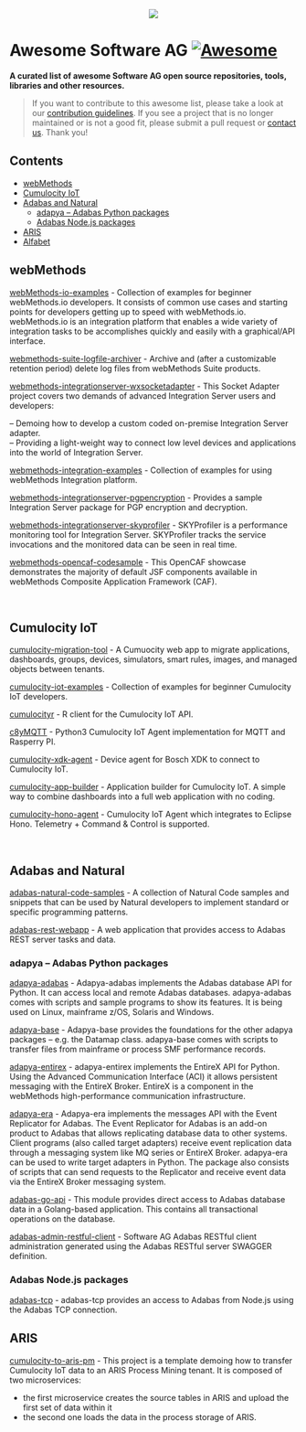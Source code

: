 <p align="center">
<a href="https://www.softwareag.com/en_corporate.html"><img src="https://info.softwareag.com/rs/858-DJP-749/images/SAG_logo_200x200_New.png" style="max-width: 75% !important;"></a></br>
</p>

# Awesome Software AG [![Awesome](https://awesome.re/badge.svg)](https://awesome.re)
**A curated list of awesome Software AG open source repositories, tools, libraries and other resources.**

> If you want to contribute to this awesome list, please take a look at our [contribution guidelines](https://github.com/SoftwareAG/awesome-softwareag/blob/master/CONTRIBUTING.md). 
If you see a project that is no longer maintained or is not a good fit, please submit a pull request or [contact us](mailto:technologycommunity@softwareag.com?subject=Github/SoftwareAG). Thank you!


## Contents
* [webMethods](#webMethods)
* [Cumulocity IoT](#Cumulocity-IoT)
* [Adabas and Natural](#Adabas-and-Natural)
  * [adapya – Adabas Python packages](#adapya--adabas-python-packages)
  * [Adabas Node.js packages](#adabas-nodejs-packages)
* [ARIS](#aris)
* [Alfabet](#Alfabet)
 
## webMethods
 
[webMethods-io-examples](https://github.com/SoftwareAG/webMethods-io-examples) - Collection of examples for beginner webMethods.io developers. It consists of common use cases and starting points for developers getting up to speed with webMethods.io. webMethods.io is an integration platform that enables a wide variety of integration tasks to be accomplishes quickly and easily with a graphical/API interface.

[webmethods-suite-logfile-archiver](https://github.com/SoftwareAG/webmethods-suite-logfile-archiver) - Archive and (after a customizable retention period) delete log files from webMethods Suite products.

[webmethods-integrationserver-wxsocketadapter](https://github.com/SoftwareAG/webmethods-integrationserver-wxsocketadapter) - This Socket Adapter project covers two demands of advanced Integration Server users and developers:

 &ndash; Demoing how to develop a custom coded on-premise Integration Server adapter.<br/>
 &ndash; Providing a light-weight way to connect low level devices and applications into the world of Integration Server.
 
[webmethods-integration-examples](https://github.com/SoftwareAG/webmethods-integration-examples) - Collection of examples for using webMethods Integration platform.
 
[webmethods-integrationserver-pgpencryption](https://github.com/SoftwareAG/webmethods-integrationserver-pgpencryption) - Provides a sample Integration Server package for PGP encryption and decryption.
 
[webmethods-integrationserver-skyprofiler](https://github.com/SoftwareAG/webmethods-integrationserver-skyprofiler) - SKYProfiler is a performance monitoring tool for Integration Server. SKYProfiler tracks the service invocations and the monitored data can be seen in real time.

[webmethods-opencaf-codesample](https://github.com/SoftwareAG/webmethods-opencaf-codesample) - This OpenCAF showcase demonstrates the majority of default JSF components available in webMethods Composite Application Framework (CAF).
 
<br>

## Cumulocity IoT

[cumulocity-migration-tool](https://github.com/SoftwareAG/cumulocity-migration-tool) - A Cumuocity web app to migrate applications, dashboards, groups, devices, simulators, smart rules, images, and managed objects between tenants.

[cumulocity-iot-examples](https://github.com/SoftwareAG/cumulocity-iot-examples) - Collection of examples for beginner Cumulocity IoT developers.

[cumulocityr](https://github.com/SoftwareAG/cumulocityr) - R client for the Cumulocity IoT API. 

[c8yMQTT](https://github.com/SoftwareAG/c8yMQTT) - Python3 Cumulocity IoT Agent implementation for MQTT and Rasperry PI.

[cumulocity-xdk-agent](https://github.com/SoftwareAG/cumulocity-xdk-agent) - Device agent for Bosch XDK to connect to Cumulocity IoT.

[cumulocity-app-builder](https://github.com/SoftwareAG/cumulocity-app-builder) - Application builder for Cumulocity IoT. A simple way to combine dashboards into a full web application with no coding.

[cumulocity-hono-agent](https://github.com/SoftwareAG/cumulocity-hono-agent) - Cumulocity IoT Agent which integrates to Eclipse Hono. Telemetry + Command & Control is supported. 

<br>

## Adabas and Natural

[adabas-natural-code-samples](https://github.com/SoftwareAG/adabas-natural-code-samples) - A collection of Natural Code samples and snippets that can be used by Natural developers to implement standard or specific programming patterns.

[adabas-rest-webapp](https://github.com/SoftwareAG/adabas-rest-webapp) - A web application that provides access to Adabas REST server tasks and data. 

### adapya – Adabas Python packages

[adapya-adabas](https://github.com/SoftwareAG/adapya-adabas) - Adapya-adabas implements the Adabas database API for Python. It can access local and remote Adabas databases. adapya-adabas comes with scripts and sample programs to show its features. It is being used on Linux, mainframe z/OS, Solaris and Windows.

[adapya-base](https://github.com/SoftwareAG/adapya-base) - Adapya-base provides the foundations for the other adapya packages – e.g. the Datamap class. adapya-base comes with scripts to transfer files from mainframe or process SMF performance records.

[adapya-entirex](https://github.com/SoftwareAG/adapya-entirex) - adapya-entirex implements the EntireX API for Python. Using the Advanced Communication Interface (ACI) it allows persistent messaging with the EntireX Broker. EntireX is a component in the webMethods high-performance communication infrastructure.

[adapya-era](https://github.com/SoftwareAG/adapya-era) - Adapya-era implements the messages API with the Event Replicator for Adabas. The Event Replicator for Adabas is an add-on product to Adabas that allows replicating database data to other systems. Client programs (also called target adapters) receive event replication data through a messaging system like MQ series or EntireX Broker. adapya-era can be used to write target adapters in Python. The package also consists of scripts that can send requests to the Replicator and receive event data via the EntireX Broker messaging system.

[adabas-go-api](https://github.com/SoftwareAG/adabas-go-api) - This module provides direct access to Adabas database data in a Golang-based application. This contains all transactional operations on the database.

[adabas-admin-restful-client](https://github.com/SoftwareAG/adabas-admin-restful-client) - Software AG Adabas RESTful client administration generated using the Adabas RESTful server SWAGGER definition.

### Adabas Node.js packages

[adabas-tcp](https://github.com/SoftwareAG/adabas-tcp) - adabas-tcp provides an access to Adabas from Node.js using the Adabas TCP connection.

## ARIS

[cumulocity-to-aris-pm](https://github.com/SoftwareAG/cumulocity-to-aris-pm) - This project is a template demoing how to transfer Cumulocity IoT data to an ARIS Process Mining tenant. It is composed of two microservices:

- the first microservice creates the source tables in ARIS and upload the first set of data within it
- the second one loads the data in the process storage of ARIS. 

